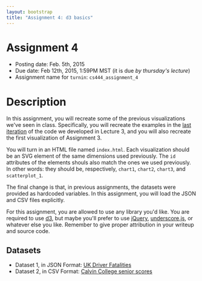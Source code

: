 ```yaml
---
layout: bootstrap
title: "Assignment 4: d3 basics"
---
```


# Assignment 4

- Posting date: Feb. 5th, 2015
- Due date: Feb 12th, 2015, 1:59PM MST (it is due *by thursday's
  lecture*)
- Assignment name for `turnin`: `cs444_assignment_4`


# Description

In this assignment, you will recreate some of the previous
visualizations we've seen in class. Specifically, you will recreate
the examples in the [last iteration](week3/iteration_8.html) of the
code we developed in Lecture 3, and you will also recreate the first
visualization of Assignment 3.

You will turn in an HTML file named `index.html`. Each visualization
should be an SVG element of the same dimensions used previously. The
`id` attributes of the elements shouls also match the ones we used
previously. In other words: they should be, respectively, `chart1`,
`chart2`, `chart3`, and `scatterplot_1`.

The final change is that, in previous assignments, the datasets were
provided as hardcoded variables. In this assignment, you will load the
JSON and CSV files explicitly.

For this assignment, you are allowed to use any library you'd
like. You are required to use [d3](http://d3js.org), but maybe you'll prefer to use
[jQuery](http://jquery.com/),
[underscore.js](http://underscorejs.org/), or whatever else you like. Remember
to give proper attribution in your writeup and source code.

## Datasets

- Dataset 1, in JSON Format:
  [UK Driver Fatalities](assignment_4/ukDriverFatalities.json)
- Dataset 2, in CSV Format:
  [Calvin College senior scores](assignment_4/calvinCollegeSeniorScores.csv)


